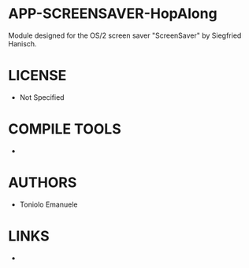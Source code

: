 # APP-SCREENSAVER-HopAlong
Module designed for the OS/2 screen saver "ScreenSaver" by Siegfried Hanisch. 

LICENSE
===============
* Not Specified

COMPILE TOOLS
===============
* 
 
AUTHORS
===============
* Toniolo Emanuele

LINKS
===============
* 
